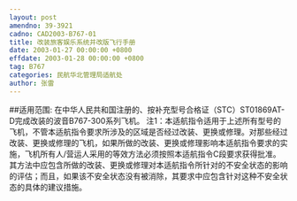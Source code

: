 ```yaml
---
layout: post
amendno: 39-3921
cadno: CAD2003-B767-01
title: 改装旅客娱乐系统并改版飞行手册
date: 2003-01-27 00:00:00 +0800
effdate: 2003-01-28 00:00:00 +0800
tag: B767
categories: 民航华北管理局适航处
author: 张雷
---
```


##适用范围:
在中华人民共和国注册的、按补充型号合格证（STC）ST01869AT-D完成改装的波音B767-300系列飞机。
注1：本适航指令适用于上述所有型号的飞机，不管本适航指令要求所涉及的区域是否经过改装、更换或修理。对那些经过改装、更换或修理的飞机，如果所做的改装、更换或修理影响本适航指令要求的实施，飞机所有人/营运人采用的等效方法必须按照本适航指令C段要求获得批准。其方法中应包含所做的改装、更换或修理对本适航指令所针对的不安全状态的影响的评估；而且，如果该不安全状态没有被消除，其要求中应包含针对这种不安全状态的具体的建议措施。

